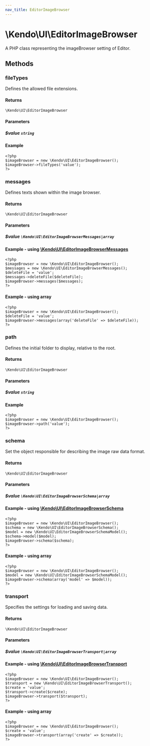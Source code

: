 ```yaml
---
nav_title: EditorImageBrowser
---
```


# \Kendo\UI\EditorImageBrowser

A PHP class representing the imageBrowser setting of Editor.


## Methods

### fileTypes
Defines the allowed file extensions.

#### Returns
`\Kendo\UI\EditorImageBrowser`

#### Parameters

##### $value `string`



#### Example 
    <?php
    $imageBrowser = new \Kendo\UI\EditorImageBrowser();
    $imageBrowser->fileTypes('value');
    ?>

### messages

Defines texts shown within the image browser.

#### Returns
`\Kendo\UI\EditorImageBrowser`

#### Parameters

##### $value `\Kendo\UI\EditorImageBrowserMessages|array`


#### Example - using [\Kendo\UI\EditorImageBrowserMessages](/kendo-ui/api/wrappers/php/Kendo/UI/EditorImageBrowserMessages)
    <?php
    $imageBrowser = new \Kendo\UI\EditorImageBrowser();
    $messages = new \Kendo\UI\EditorImageBrowserMessages();
    $deleteFile = 'value';
    $messages->deleteFile($deleteFile);
    $imageBrowser->messages($messages);
    ?>

#### Example - using array

    <?php
    $imageBrowser = new \Kendo\UI\EditorImageBrowser();
    $deleteFile = 'value';
    $imageBrowser->messages(array('deleteFile' => $deleteFile));
    ?>

### path
Defines the initial folder to display, relative to the root.

#### Returns
`\Kendo\UI\EditorImageBrowser`

#### Parameters

##### $value `string`



#### Example 
    <?php
    $imageBrowser = new \Kendo\UI\EditorImageBrowser();
    $imageBrowser->path('value');
    ?>

### schema

Set the object responsible for describing the image raw data format.

#### Returns
`\Kendo\UI\EditorImageBrowser`

#### Parameters

##### $value `\Kendo\UI\EditorImageBrowserSchema|array`


#### Example - using [\Kendo\UI\EditorImageBrowserSchema](/kendo-ui/api/wrappers/php/Kendo/UI/EditorImageBrowserSchema)
    <?php
    $imageBrowser = new \Kendo\UI\EditorImageBrowser();
    $schema = new \Kendo\UI\EditorImageBrowserSchema();
    $model = new \Kendo\UI\EditorImageBrowserSchemaModel();
    $schema->model($model);
    $imageBrowser->schema($schema);
    ?>

#### Example - using array

    <?php
    $imageBrowser = new \Kendo\UI\EditorImageBrowser();
    $model = new \Kendo\UI\EditorImageBrowserSchemaModel();
    $imageBrowser->schema(array('model' => $model));
    ?>

### transport

Specifies the settings for loading and saving data.

#### Returns
`\Kendo\UI\EditorImageBrowser`

#### Parameters

##### $value `\Kendo\UI\EditorImageBrowserTransport|array`


#### Example - using [\Kendo\UI\EditorImageBrowserTransport](/kendo-ui/api/wrappers/php/Kendo/UI/EditorImageBrowserTransport)
    <?php
    $imageBrowser = new \Kendo\UI\EditorImageBrowser();
    $transport = new \Kendo\UI\EditorImageBrowserTransport();
    $create = 'value';
    $transport->create($create);
    $imageBrowser->transport($transport);
    ?>

#### Example - using array

    <?php
    $imageBrowser = new \Kendo\UI\EditorImageBrowser();
    $create = 'value';
    $imageBrowser->transport(array('create' => $create));
    ?>

